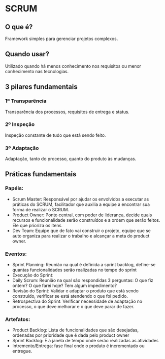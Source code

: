 # SCRUM

## O que é?

Framework simples para gerenciar projetos complexos.

## Quando usar?

Utilizado quando há menos conhecimento nos requisitos ou menor conhecimento nas tecnologias.

## 3 pilares fundamentais

### 1º Transparência

Transparência dos processos, requisitos de entrega e status.

### 2º Inspeção

Inspeção constante de tudo que está sendo feito.

### 3º Adaptação

Adaptação, tanto do processo, quanto do produto às mudanças.

## Práticas fundamentais

### Papéis:

- Scrum Master: Responsável por ajudar os envolvidos a executar as práticas do SCRUM, facilitador que auxilia a equipe a encontrar sua forma de realizar o SCRUM.
- Product Owner: Ponto central, com poder de liderança, decide quais recursos e funcionalidade serão construídos e a ordem que serão feitos. Ele que prioriza os itens.
- Dev Team: Equipe que de fato vai construir o projeto, equipe que se auto organiza para realizar o trabalho e alcançar a meta do product owner.

### Eventos:

- Sprint Planning: Reunião na qual é definida a sprint backlog, define-se quantas funcionalidades serão realizadas no tempo do sprint
- Execução do Sprint:
- Daily Scrum: Reunião na qual são respondidas 3 perguntas: O que fiz ontem? O que farei hoje? Tem algum impedimento?
- Revisão do Sprint: Validar e adaptar o produto que está sendo construído, verificar se está atendendo o que foi pedido.
- Retrospectiva do Sprint: Verificar necessidade de adaptação no processo, o que deve melhorar e o que deve parar de fazer.

### Artefatos:

- Product Backlog: Lista de funcionalidades que são desejadas, ordenadas por prioridade que é dada pelo product owner
- Sprint Backlog: É a janela de tempo onde serão realizadas as atividades
- Intremento/Entrega: fase final onde o produto é incrementado ou entregue.
